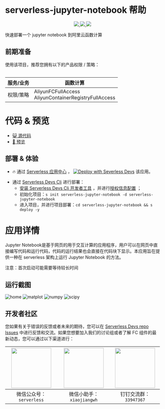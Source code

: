 # serverless-jupyter-notebook 帮助

<p align="center" class="flex justify-center">
    <a href="https://www.serverless-devs.com" class="ml-1">
    <img src="http://editor.devsapp.cn/icon?package=serverless-jupyter-notebook&type=packageType">
  </a>
  <a href="http://www.devsapp.cn/details.html?name=serverless-jupyter-notebook" class="ml-1">
    <img src="http://editor.devsapp.cn/icon?package=serverless-jupyter-notebook&type=packageVersion">
  </a>
  <a href="http://www.devsapp.cn/details.html?name=serverless-jupyter-notebook" class="ml-1">
    <img src="http://editor.devsapp.cn/icon?package=serverless-jupyter-notebook&type=packageDownload">
  </a>
</p>

<description>

快速部署一个 jupyter notebook 到阿里云函数计算

</description>

<table>

## 前期准备
使用该项目，推荐您拥有以下的产品权限 / 策略：

| 服务/业务 | 函数计算 |     
| --- |  --- |   
| 权限/策略 | AliyunFCFullAccess<br/>AliyunContainerRegistryFullAccess |  

</table>

<codepre id="codepre">

# 代码 & 预览

- [ :smiley_cat:  源代码](https://github.com/zjy2414/serverless-jupyter-notebook)
- [:rocket: 预览](http://jupyter-notebook.jupyter-service.1451800943597498.cn-shanghai.fc.devsapp.net/)

</codepre>

<deploy>

## 部署 & 体验

<appcenter>

-  :fire:  通过 [Serverless 应用中心](https://fcnext.console.aliyun.com/applications/create?serverless-jupyter-notebook) ，
[![Deploy with Severless Devs](https://img.alicdn.com/imgextra/i1/O1CN01w5RFbX1v45s8TIXPz_!!6000000006118-55-tps-95-28.svg)](https://fcnext.console.aliyun.com/applications/create?template=serverless-jupyter-notebook) 该应用。 

</appcenter>

- 通过 [Serverless Devs Cli](https://www.serverless-devs.com/serverless-devs/install) 进行部署：
    - [安装 Serverless Devs Cli 开发者工具](https://www.serverless-devs.com/serverless-devs/install) ，并进行[授权信息配置](https://www.serverless-devs.com/fc/config) ；
    - 初始化项目：`s init serverless-jupyter-notebook -d serverless-jupyter-notebook`   
    - 进入项目，并进行项目部署：`cd serverless-jupyter-notebook && s deploy -y`

</deploy>

<appdetail id="flushContent">

# 应用详情

Jupyter Notebook是基于网页的用于交互计算的应用程序，用户可以在网页中直接编写代码和运行代码，代码的运行结果也会直接在代码块下显示。本应用旨在提供一种在 serverless 架构上运行 Jupyter Notebook 的方法。

注意：首次启动可能需要等待较长时间

## 运行截图

<img src="https://7463-tcb-nkd87viq9wheg653bca0d-a8621b-1304207482.tcb.qcloud.la/Serverless-Jupyter/img1.png" alt="home">

<img src="https://7463-tcb-nkd87viq9wheg653bca0d-a8621b-1304207482.tcb.qcloud.la/Serverless-Jupyter/img2.png" alt="matplot">

<img src="https://7463-tcb-nkd87viq9wheg653bca0d-a8621b-1304207482.tcb.qcloud.la/Serverless-Jupyter/img3.png" alt="numpy">

<img src="https://7463-tcb-nkd87viq9wheg653bca0d-a8621b-1304207482.tcb.qcloud.la/Serverless-Jupyter/img4.png" alt="scipy">


</appdetail>

<devgroup>

## 开发者社区

您如果有关于错误的反馈或者未来的期待，您可以在 [Serverless Devs repo Issues](https://github.com/serverless-devs/serverless-devs/issues) 中进行反馈和交流。如果您想要加入我们的讨论组或者了解 FC 组件的最新动态，您可以通过以下渠道进行：

<p align="center">

| <img src="https://serverless-article-picture.oss-cn-hangzhou.aliyuncs.com/1635407298906_20211028074819117230.png" width="130px" > | <img src="https://serverless-article-picture.oss-cn-hangzhou.aliyuncs.com/1635407044136_20211028074404326599.png" width="130px" > | <img src="https://serverless-article-picture.oss-cn-hangzhou.aliyuncs.com/1635407252200_20211028074732517533.png" width="130px" > |
|--- | --- | --- |
| <center>微信公众号：`serverless`</center> | <center>微信小助手：`xiaojiangwh`</center> | <center>钉钉交流群：`33947367`</center> | 

</p>

</devgroup>